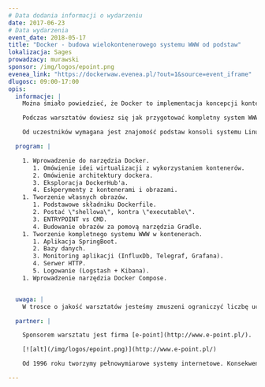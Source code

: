 ```yaml
---
# Data dodania informacji o wydarzeniu
date: 2017-06-23
# Data wydarzenia
event_date: 2018-05-17
title: "Docker - budowa wielokontenerowego systemu WWW od podstaw"
lokalizacja: Sages
prowadzacy: murawski
sponsor: /img/logos/epoint.png
evenea_link: "https://dockerwaw.evenea.pl/?out=1&source=event_iframe"
dlugosc: 09:00-17:00
opis:
  informacje: |
    Można śmiało powiedzieć, że Docker to implementacja koncepcji kontenerów rewolucjonizująca proces dystrybucji oprogramowania. Bazuje na tych samych ideach, które przyświecały inżynierom transportu morskiego wprowadzającym na statki ustandaryzowane pojemniki na przewożone towary. Dzięki nim zdecydowanie usprawniono proces obsługi portowej oraz znacząco obniżono koszty. Tak rewolucyjna koncepcja musiała zostać przeniesiona także w świat oprogramowania.

    Podczas warsztatów dowiesz się jak przygotować kompletny system WWW wraz z monitoringiem i komponentami towarzyszącymi oraz jak za pomocą dockera i programu docker-compose zorganizować sprawny proces jego dystrybucji.

    Od uczestników wymagana jest znajomość podstaw konsoli systemu Linux, podstawowa znajomość języka Java oraz protokołu HTTP, środowisko programistyczne Idea IntelliJ. Na warsztat konieczne jest zabranie własnego laptopa z zainstalowanym systemem operacyjnym Linux (rekomenduję Ubuntu 16.04 LTS). Dla uczestników przewidziany jest lunch oraz przerwy kawowe.

  program: |

    1. Wprowadzenie do narzędzia Docker.
       1. Omówienie idei wirtualizacji z wykorzystaniem kontenerów.
       2. Omówienie architektury dockera.
       3. Eksploracja DockerHub'a.
       4. Eskperymenty z kontenerami i obrazami.
    1. Tworzenie własnych obrazów.
       1. Podstawowe składniku Dockerfile.
       2. Postać \"shellowa\", kontra \"executable\".
       3. ENTRYPOINT vs CMD.
       4. Budowanie obrazów za pomovą narzędzia Gradle.
    1. Tworzenie kompletnego systemu WWW w kontenerach.
       1. Aplikacja SpringBoot.
       2. Bazy danych.
       3. Monitoring aplikacji (InfluxDb, Telegraf, Grafana).
       4. Serwer HTTP.
       5. Logowanie (Logstash + Kibana).
    1. Wprowadzenie narzędzia Docker Compose.


  uwaga: |
    W trosce o jakość warsztatów jesteśmy zmuszeni ograniczyć liczbę uczestników. **Kwalifikacja odbywa się na podstawie odpowiedzi udzielonych w formularzu zgłoszeniowym oraz - w dalszym kroku - kolejności zgłoszeń.** Potwierdzenie udziału w warsztatach wraz z instrukcją przygotowania środowiska otrzymasz najpóźniej na 7 dni przed planowaną datą wydarzenia.

  partner: |

    Sponsorem warsztatu jest firma [e-point](http://www.e-point.pl/).

    [![alt](/img/logos/epoint.png)](http://www.e-point.pl/)

    Od 1996 roku tworzymy pełnowymiarowe systemy internetowe. Konsekwentnie rozbudowujemy kompetencje w zakresie technologii, projektowania i prowadzenia dużych projektów informatycznych w metodykach zwinnych. Budujemy wieloletnie relacje z klientami oparte na merytoryce i wzajemnym zaufaniu. Z ING Bankiem Śląskim współpracujemy od 1998 roku, z Amway Europe - od 2005, z Raiffeisen Bank - od 2000. Jesteśmy srebrnym partnerem SAP w zakresie produktów SAP Hybris Commerce oraz SAP Hybris Marketing.

---
```


